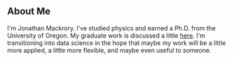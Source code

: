 ## About Me

I'm Jonathan Mackrory.
I've studied physics and earned a Ph.D. from the University of Oregon.
My graduate work is discussed a little [here](physics.md).
I'm transitioning into data science in the hope that maybe my work will be a little more applied, 
a little more flexible, and maybe even useful to someone. 
